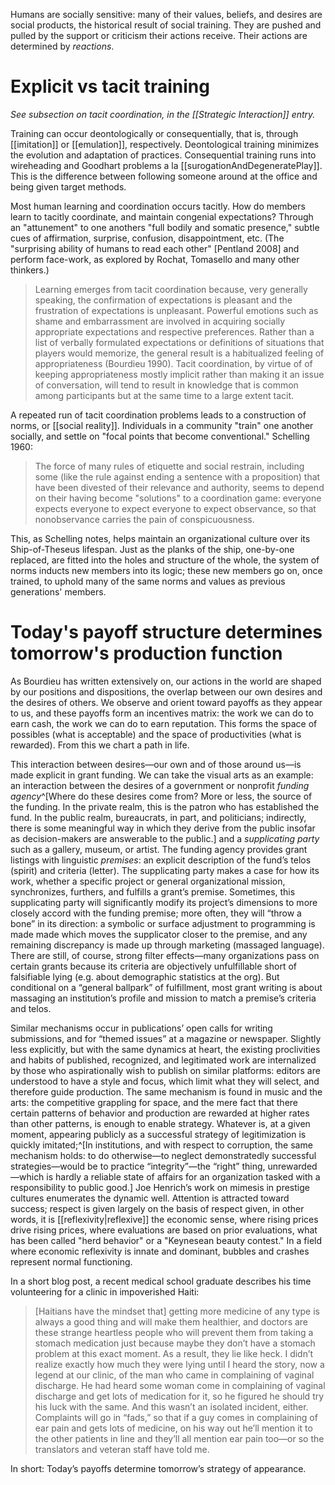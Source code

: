 Humans are socially sensitive: many of their values, beliefs, and desires are social products, the historical result of social training. They are pushed and pulled by the support or criticism their actions receive. Their actions are determined by _reactions_. 

# Explicit vs tacit training

_See subsection on tacit coordination, in the [[Strategic Interaction]] entry._

Training can occur deontologically or consequentially, that is, through [[imitation]] or [[emulation]], respectively. Deontological training minimizes the evolution and adaptation of practices. Consequential training runs into wireheading and Goodhart problems a la [[surogationAndDegeneratePlay]]. This is the difference between following someone around at the office and being given target methods.

Most human learning and coordination occurs tacitly. How do members learn to tacitly coordinate, and maintain congenial expectations? Through an "attunement" to one anothers "full bodily and somatic presence," subtle cues of affirmation, surprise, confusion, disappointment, etc. (The "surprising ability of humans to read each other" [Pentland 2008] and perform face-work, as explored by Rochat, Tomasello and many other thinkers.)

> Learning emerges from tacit coordination because, very generally speaking, the confirmation of expectations is pleasant and the frustration of expectations is unpleasant. Powerful emotions such as shame and embarrassment are involved in acquiring socially appropriate expectations and respective preferences. Rather than a list of verbally formulated expectations or definitions of situations that players would memorize, the general result is a habitualized feeling of appropriateness (Bourdieu 1990). Tacit coordination, by virtue of of keeping appropriateness mostly implicit rather than making it an issue of conversation, will tend to result in knowledge that is common among participants but at the same time to a large extent tacit.

A repeated run of tacit coordination problems leads to a construction of norms, or [[social reality]]. Individuals in a community "train" one another socially, and settle on "focal points that become conventional." Schelling 1960:

> The force of many rules of etiquette and social restrain, including some (like the rule against ending a sentence with a proposition) that have been divested of their relevance and authority, seems to depend on their having become "solutions" to a coordination game: everyone expects everyone to expect everyone to expect observance, so that nonobservance carries the pain of conspicuousness.

This, as Schelling notes, helps maintain an organizational culture over its Ship-of-Theseus lifespan. Just as the planks of the ship, one-by-one replaced, are fitted into the holes and structure of the whole, the system of norms inducts new members into its logic; these new members go on, once trained, to uphold many of the same norms and values as previous generations' members.

# Today's payoff structure determines tomorrow's production function

As Bourdieu has  written extensively on, our actions in the world are shaped by our positions and dispositions, the overlap between our own desires and the desires of others. We observe and orient toward payoffs as they appear to us, and these payoffs form an incentives matrix: the work we can do to earn cash, the work we can do to earn reputation. This forms the space of possibles (what is acceptable) and the space of productivities (what is rewarded). From this we chart a path in life.

This interaction between desires—our own and of those around us—is made explicit in grant funding. We can take the visual arts as an example: an interaction between the desires of a government or nonprofit _funding agency_^[Where do these desires come from? More or less, the source of the funding. In the private realm, this is the patron who has established the fund. In the public realm, bureaucrats, in part, and politicians; indirectly, there is some meaningful way in which they derive from the public insofar as decision-makers are answerable to the public.] and a _supplicating party_ such as a gallery, museum, or artist. The funding agency provides grant listings with linguistic _premises_: an explicit description of the fund’s telos (spirit) and criteria (letter). The supplicating party makes a case for how its work, whether a specific project or general organizational mission, synchronizes, furthers, and fulfills a grant’s premise. Sometimes, this supplicating party will significantly modify its project’s dimensions to more closely accord with the funding premise; more often, they will “throw a bone” in its direction: a symbolic or surface adjustment to programming is made made which moves the supplicator closer to the premise, and any remaining discrepancy is made up through marketing (massaged language). There are still, of course, strong filter effects—many organizations pass on certain grants because its criteria are objectively unfulfillable short of falsifiable lying (e.g. about demographic statistics at the org). But conditional on a “general ballpark” of fulfillment, most grant writing is about massaging an institution’s profile and mission to match a premise’s criteria and telos.

Similar mechanisms occur in publications’ open calls for writing submissions, and for “themed issues” at a magazine or newspaper. Slightly less explicitly, but with the same dynamics at heart, the existing proclivities and habits of published, recognized, and legitimated work are internalized by those who aspirationally wish to publish on similar platforms: editors are understood to have a style and focus, which limit what they will select, and therefore guide production. The same mechanism is found in music and the arts: the competitive grappling for space, and the mere fact that there certain patterns of behavior and production are rewarded at higher rates than other patterns, is enough to enable strategy. Whatever is, at a given moment, appearing publicly as a successful strategy of legitimization is quickly imitated;^[In institutions, and with respect to corruption, the same mechanism holds: to do otherwise—to neglect demonstratedly successful strategies—would be to practice “integrity”—the “right” thing, unrewarded—which is hardly a reliable state of affairs for an organization tasked with a responsibility to public good.] Joe Henrich’s work on mimesis in prestige cultures enumerates the dynamic well. Attention is attracted toward success; respect is given largely on the basis of respect given, in other words, it is [[reflexivity|reflexive]] the economic sense, where rising prices drive rising prices, where evaluations are based on prior evaluations, what has been called "herd behavior" or a "Keynesean beauty contest." In a field where economic reflexivity is innate and dominant, bubbles and crashes represent normal functioning.

In a short blog post, a recent medical school graduate describes his time volunteering for a clinic in impoverished Haiti:

> [Haitians have the mindset that] getting more medicine of any type is always a good thing and will make them healthier, and doctors are these strange heartless people who will prevent them from taking a stomach medication just because maybe they don’t have a stomach problem at this exact moment. As a result, they lie like heck. I didn’t realize exactly how much they were lying until I heard the story, now a legend at our clinic, of the man who came in complaining of vaginal discharge. He had heard some woman come in complaining of vaginal discharge and get lots of medication for it, so he figured he should try his luck with the same. And this wasn’t an isolated incident, either. Complaints will go in “fads,” so that if a guy comes in complaining of ear pain and gets lots of medicine, on his way out he’ll mention it to the other patients in line and they’ll all mention ear pain too—or so the translators and veteran staff have told me.

In short: Today’s payoffs determine tomorrow’s strategy of appearance.